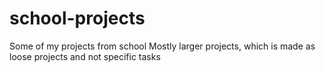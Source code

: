 # school-projects
Some of my projects from school
Mostly larger projects, which is made as loose projects and not specific tasks
